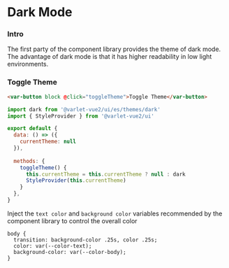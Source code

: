 # Dark Mode

### Intro

The first party of the component library provides the theme of dark mode.
The advantage of dark mode is that it has higher readability in low light environments.

### Toggle Theme

```html
<var-button block @click="toggleTheme">Toggle Theme</var-button>
```

```js
import dark from '@varlet-vue2/ui/es/themes/dark'
import { StyleProvider } from '@varlet-vue2/ui'

export default {
  data: () => ({
    currentTheme: null
  }),
  
  methods: {
    toggleTheme() {
      this.currentTheme = this.currentTheme ? null : dark
      StyleProvider(this.currentTheme)
    }
  },
}
```

Inject the `text color` and `background color` variables recommended by the component library to control the overall color

```less
body {
  transition: background-color .25s, color .25s;
  color: var(--color-text);
  background-color: var(--color-body);
}
```
